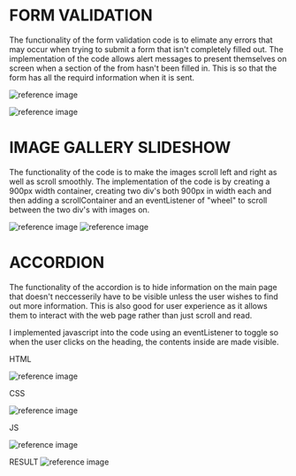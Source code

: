 # FORM VALIDATION

The functionality of the form validation code is to elimate any errors that may occur when trying to submit a form that isn't completely filled out. The implementation of the code allows alert messages to present themselves on screen when a section of the from hasn't been filled in. This is so that the form has all the requird information when it is sent.

![reference image](/Images/form%20validation%20snippet.jpg)

![reference image](/Images/form%20validation%20visual.jpg)

# IMAGE GALLERY SLIDESHOW

The functionality of the code is to make the images scroll left and right as well as scroll smoothly. The implementation of the code is by creating a 900px width container, creating two div's both 900px in width each and then adding a scrollContainer and an eventListener of "wheel" to scroll between the two div's with images on.

![reference image](/Images/image%20scrolling%20snippet.jpg)
![reference image](/Images/image%20gallery%20visual.jpg)

# ACCORDION 

The functionality of the accordion is to hide information on the main page that doesn't neccesserily have to be visible unless the user wishes to find out more information. This is also good for user experience as it allows them to interact with the web page rather than just scroll and read.

I implemented javascript into the code using an eventListener to toggle so when the user clicks on the heading, the contents inside are made visible.

HTML

![reference image](/Images/HTML%20Accordion%20Code%20Snippet.jpg)

CSS

![reference image](/Images/CSS%20Accordion%20Code%20Snippet.jpg)

JS

![reference image](/Images/JS%20Accordion%20Code%20Snippet.jpg)

RESULT
![reference image](/Images/Accordion%20Snippet.png)